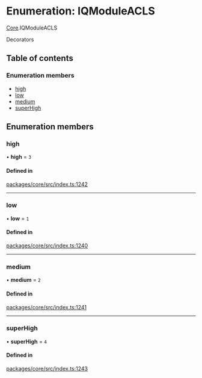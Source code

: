 # Enumeration: IQModuleACLS

[Core](../modules/Core.md).IQModuleACLS

Decorators

## Table of contents

### Enumeration members

- [high](Core.IQModuleACLS.md#high)
- [low](Core.IQModuleACLS.md#low)
- [medium](Core.IQModuleACLS.md#medium)
- [superHigh](Core.IQModuleACLS.md#superhigh)

## Enumeration members

### high

• **high** = `3`

#### Defined in

[packages/core/src/index.ts:1242](https://github.com/iniquitybbs/iniquity/blob/55edf2a/packages/core/src/index.ts#L1242)

___

### low

• **low** = `1`

#### Defined in

[packages/core/src/index.ts:1240](https://github.com/iniquitybbs/iniquity/blob/55edf2a/packages/core/src/index.ts#L1240)

___

### medium

• **medium** = `2`

#### Defined in

[packages/core/src/index.ts:1241](https://github.com/iniquitybbs/iniquity/blob/55edf2a/packages/core/src/index.ts#L1241)

___

### superHigh

• **superHigh** = `4`

#### Defined in

[packages/core/src/index.ts:1243](https://github.com/iniquitybbs/iniquity/blob/55edf2a/packages/core/src/index.ts#L1243)
